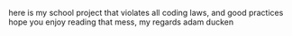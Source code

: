 here is my school project that violates all coding laws, and good practices 
hope you enjoy reading that mess, my regards adam ducken 